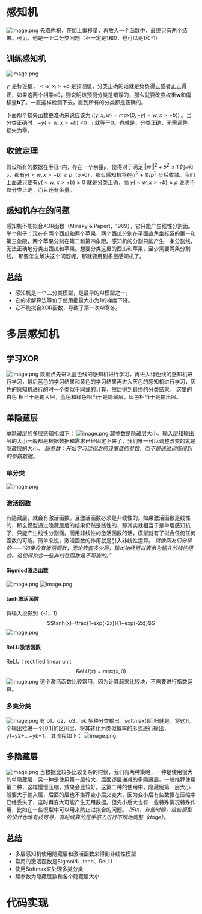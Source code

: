 # 感知机
![image.png](https://youki-1330066034.cos.ap-guangzhou.myqcloud.com/machine-learning/202410051033538.png)
先取内积，在加上偏移量，再放入一个函数中，最终只有两个结果。可见，他是一个二分类问题（不一定是1和0，也可以是1和-1）
## 训练感知机
![image.png](https://youki-1330066034.cos.ap-guangzhou.myqcloud.com/machine-learning/202410051041419.png)

$y_i$ 是标签值，$<w,x_i>+b$  是预测值，分类正确的话就是负负得正或者正正得正，如果这两个相乘≤0，则说明该预测分类是错误的，那么就要改变权重**w**和偏移量**b**了。一直这样检测下去，直到所有的分类都是正确的。

下面那个损失函数更准确来说应该为  $l(y,x,w)=max(0,-y(<w,x>+b))$ 。当分类正确时，$-y(<w,x>+b)$ <0，$l$ 就等于0。也就是，分类正确，无需调整，损失为零。

## 收敛定理
假设所有的数据在半径`r`内，存在一个余量`ρ`，使得对于满足$||w||^2+b^2≤1$ 的`w`和`b`，都有$y(<w,x>+b)≥ρ$（ρ>0），那么感知机将在$(r^2+1)/ρ^2$ 步后收敛。我们上面说只要有$y(<w,x>+b)≥0$ 就是分类正确，而 $y(<w,x>+b)≥ρ$ 说明不仅分类正确，而且还有余量。

## 感知机存在的问题
感知机不能拟合XOR函数（Minsky & Papert，1969），它只能产生线性分割面。
举个例子：现在有两个西瓜和两个苹果，两个西瓜分别在平面直角坐标系的第一和第三象限，两个苹果分别在第二和第四象限。感知机的分割只能产生一条分割线，无法正确地分类出西瓜和苹果。想要分类这里的西瓜和苹果，至少需要两条分割线。
那要怎么解决这个问题呢，那就要用到多层感知机了。

## 总结
* 感知机是一个二分类模型，是最早的AI模型之一。
* 它的求解算法等价于使用批量大小为1的梯度下降。
* 它不能拟合XOR函数，导致了第一次AI寒冬。

# 多层感知机
## 学习XOR
![image.png](https://youki-1330066034.cos.ap-guangzhou.myqcloud.com/machine-learning/202410051500918.png)
数据点先进入蓝色线的感知机进行学习，再进入绿色线的感知机进行学习，最后蓝色的学习结果和黄色的学习结果再进入灰色的感知机进行学习，灰色的感知机进行的时一个类似于同或的计算，然后得到最终的分类结果。
这里的 白色 相当于是输入层，蓝色和绿色相当于是隐藏层，灰色相当于是输出层。

## 单隐藏层
单隐藏层的多层感知机如下：
![image.png](https://youki-1330066034.cos.ap-guangzhou.myqcloud.com/machine-learning/202410051507319.png)
超参数是隐藏层大小。输入层和输出层的大小一般都是根据数据和需求已经固定下来了，我们唯一可以调整改变的就是隐藏层的大小。
*超参数：开始学习过程之前设置值的参数，而不是通过训练得到的参数数据*。

### 单分类
![image.png](https://youki-1330066034.cos.ap-guangzhou.myqcloud.com/machine-learning/202410051515514.png)

### 激活函数
有隐藏层，就会有激活函数。且激活函数必须是非线性的。如果激活函数是线性的，那么模型通过隐藏层后的结果仍然是线性的，那其实就相当于是单层感知机了，只能产生线性分割面。而用非线性的激活函数的话，模型就有了拟合任何任何函数的可能。简单来说，激活函数的作用就是引入非线性运算。
*就像网友们分享的——“如果没有激活函数，无论嵌套多少层，输出始终可以表示为输入的线性组合。这使得拟合一些非线性函数是不可能的。”*
#### Sigmiod激活函数
![image.png](https://youki-1330066034.cos.ap-guangzhou.myqcloud.com/machine-learning/202410051531783.png)
![image.png](https://youki-1330066034.cos.ap-guangzhou.myqcloud.com/machine-learning/202410051531647.png)

#### tanh激活函数
将输入投影到（-1，1）
$$tanh(x)=\frac{1-exp(-2x)}{1+exp(-2x)}$$
![image.png](https://youki-1330066034.cos.ap-guangzhou.myqcloud.com/machine-learning/202410051536878.png)

#### ReLU激活函数
ReLU：rectified linear unit
$$ReLU(x)=max(x,0)$$
![image.png](https://youki-1330066034.cos.ap-guangzhou.myqcloud.com/machine-learning/202410051539770.png)
这个激活函数比较常用，因为计算起来比较块，不需要进行指数运算。

### 多类分类
![image.png](https://youki-1330066034.cos.ap-guangzhou.myqcloud.com/machine-learning/202410051545676.png)
有 o1、o2、o3、ok 多种分类输出。softmax()回归就是，将这几个输出拉进一个[0,1]的区间里，将其转化为类似概率的形式进行输出，y1+y2+...+yk=1。
其流程如下：
![image.png](https://youki-1330066034.cos.ap-guangzhou.myqcloud.com/machine-learning/202410051552150.png)

## 多隐藏层
![image.png](https://youki-1330066034.cos.ap-guangzhou.myqcloud.com/machine-learning/202410051605213.png)
当数据比较多比较复杂的时候，我们有两种策略，一种是使用很大的单隐藏层，另一种是使用第一层较大、后面逐层递减的多隐藏层。一般推荐使用第二种，这样慢慢压缩，效果会比较好。这第二种的使用中，隐藏层第一层大小一般要大于输入层，后面的层也不推荐变小后又变大，因为变小后有些数据在压缩中已经丢失了，这时再变大可能产生无用数据。但先小后大也有一些特殊情况特殊作用，比如在一些模型中可以用来防止过拟合的问题。
*所以，有些时候，这些模型的设计也难有技可寻，有时候靠的是手感去进行不断地调整（doge）。*

## 总结
* 多层感知机使用隐藏层和激活函数来得到非线性模型
* 常用的激活函数是Sigmoid、tanh、ReLU
* 使用Softmax来处理多类分类
* 超参数为隐藏层数和各个隐藏层大小

# 代码实现
